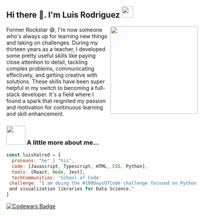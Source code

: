 <h2> Hi there 👋. I'm Luis Rodriguez <img src="https://media.giphy.com/media/WUlplcMpOCEmTGBtBW/giphy.gif" width="30"></h2>
<img align='right' src="https://farm3.static.flickr.com/2515/3911058195_c806128b89_m.jpg" width="230">
<p>Former Rockstar 😅, I'm now someone who's always up for learning new things and taking on challenges. During my thirteen years as a teacher, I developed some pretty useful skills like paying close attention to detail, tackling complex problems, communicating effectively, and getting creative with solutions. These skills have been super helpful in my switch to becoming a full-stack developer. It's a field where I found a spark that reignited my passion and motivation for continuous learning and skill enhancement. </p>

### <img src="https://media.giphy.com/media/a5viI92PAF89q/giphy.gif?cid=82a1493bbma3ld2unlldors0k83q40re7ssqu1pponr6fks5&ep=v1_gifs_trending&rid=giphy.gif&ct=g" width="50"> A little more about me...  
```javascript
const luisValrod = {
  pronouns: "he" | "his",
  code: [Javascript, Typescript, HTML, CSS, Python],
  tools: [React, Node, Jest],
  techCommunities: 'School of Code'
 challenge: "I am doing the #100DaysOfCode challenge focused on Python, Numpy, Pandas,
 and visualization libraries for Data Science."
}
```
[![Codewars Badge](https://www.codewars.com/users/LuisValrod/badges/large)](https://www.codewars.com/users/LuisValrod)
<!--![Luis Rodriguez](https://farm3.static.flickr.com/2515/3911058195_c806128b89_m.jpg)
I am an enthusiastic and ambitious individual who thrives on learning and embracing new challenges. Over my thirteen-year tenure as a teacher, I honed valuable skills such as meticulous attention to detail, the ability to dissect complex problems, effective communication, and creative problem-solving. These skills have proven invaluable in my transition to a full-stack developer, a field where I discovered a spark that reignited my passion and motivation for continuous learning and skill enhancement.*!-->
<!--
**LuisValrod/LuisValrod** is a ✨ _special_ ✨ repository because its `README.md` (this file) appears on your GitHub profile.

Here are some ideas to get you started:

- 🔭 I’m currently working on ...
- 🌱 I’m currently learning ...
- 👯 I’m looking to collaborate on ...
- 🤔 I’m looking for help with ...
- 💬 Ask me about ...
- 📫 How to reach me: ...
- 😄 Pronouns: ...
- ⚡ Fun fact: ...
-->
